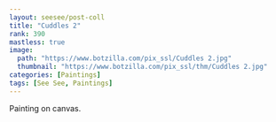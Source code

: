 ```yaml
---
layout: seesee/post-coll
title: "Cuddles 2"
rank: 390
mastless: true
image:
  path: "https://www.botzilla.com/pix_ssl/Cuddles 2.jpg"
  thumbnail: "https://www.botzilla.com/pix_ssl/thm/Cuddles 2.jpg"
categories: [Paintings]
tags: [See See, Paintings]
---
```


Painting on canvas.



